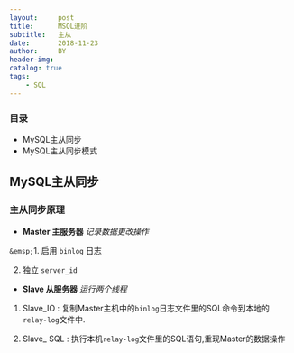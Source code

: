 ```yaml
---
layout:     post
title:      MSQL进阶
subtitle:   主从
date:       2018-11-23
author:     BY
header-img:
catalog: true
tags:
    - SQL
---
```


### 目录

- MySQL主从同步
- MySQL主从同步模式

## MySQL主从同步

### 主从同步原理

- **Master 主服务器** *记录数据更改操作*

 `&emsp;`1. 启用 `binlog` 日志

 2. 独立 `server_id`

- **Slave 从服务器** *运行两个线程*

 1. Slave_IO : 复制Master主机中的`binlog`日志文件里的SQL命令到本地的`relay-log`文件中.

 2. Slave_ SQL : 执行本机`relay-log`文件里的SQL语句,重现Master的数据操作
